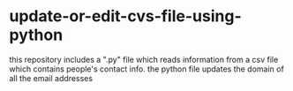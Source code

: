 # update-or-edit-cvs-file-using-python
this repository includes a ".py" file which reads information from a csv file which contains people's contact info. the python file updates the domain of all the email addresses
